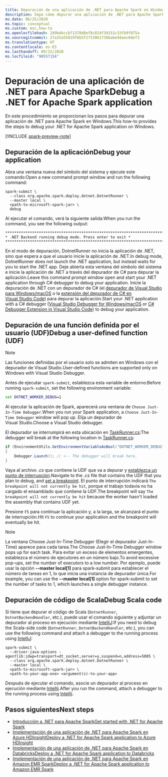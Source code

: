```yaml
---
title: Depuración de una aplicación de .NET para Apache Spark en Windows
description: Sepa cómo depurar una aplicación de .NET para Apache Spark en Windows.
ms.date: 06/25/2020
ms.topic: conceptual
ms.custom: mvc,how-to
ms.openlocfilehash: 249b4bccbf1378d8ef8c824f39151c33fb9f875a
ms.sourcegitcommit: 27a15a55019f6b5f2733961738babe94aec0def3
ms.translationtype: HT
ms.contentlocale: es-ES
ms.lasthandoff: 09/15/2020
ms.locfileid: "90557156"
---
```

# <a name="debug-a-net-for-apache-spark-application"></a><span data-ttu-id="f071a-103">Depuración de una aplicación de .NET para Apache Spark</span><span class="sxs-lookup"><span data-stu-id="f071a-103">Debug a .NET for Apache Spark application</span></span>

<span data-ttu-id="f071a-104">En este procedimiento se proporcionan los pasos para depurar una aplicación de .NET para Apache Spark en Windows.</span><span class="sxs-lookup"><span data-stu-id="f071a-104">This how-to provides the steps to debug your .NET for Apache Spark application on Windows.</span></span>

[!INCLUDE [spark-preview-note](../../../includes/spark-preview-note.md)]

## <a name="debug-your-application"></a><span data-ttu-id="f071a-105">Depuración de la aplicación</span><span class="sxs-lookup"><span data-stu-id="f071a-105">Debug your application</span></span>

<span data-ttu-id="f071a-106">Abra una ventana nueva del símbolo del sistema y ejecute este comando:</span><span class="sxs-lookup"><span data-stu-id="f071a-106">Open a new command prompt window and run the following command:</span></span>

```shell
spark-submit \
  --class org.apache.spark.deploy.dotnet.DotnetRunner \
  --master local \
  <path-to-microsoft-spark-jar> \
  debug
```

<span data-ttu-id="f071a-107">Al ejecutar el comando, verá la siguiente salida:</span><span class="sxs-lookup"><span data-stu-id="f071a-107">When you run the command, you see the following output:</span></span>

```console
***********************************************************************
* .NET Backend running debug mode. Press enter to exit *
***********************************************************************
```

<span data-ttu-id="f071a-108">En el modo de depuración, DotnetRunner no inicia la aplicación de .NET, sino que espera a que el usuario inicie la aplicación de .NET.</span><span class="sxs-lookup"><span data-stu-id="f071a-108">In debug mode, DotnetRunner does not launch the .NET application, but instead waits for you to start the .NET app.</span></span> <span data-ttu-id="f071a-109">Deje abierta esta ventana del símbolo del sistema e inicie la aplicación de .NET a través del depurador de C# para depurar la aplicación.</span><span class="sxs-lookup"><span data-stu-id="f071a-109">Leave this command prompt window open and start your .NET application through C# debugger to debug your application.</span></span> <span data-ttu-id="f071a-110">Inicie la depuración de .NET con un depurador de C# (el [depurador de Visual Studio para Windows/macOS](https://visualstudio.microsoft.com/vs/) o la [extensión del depurador de C# en Visual Studio Code](https://code.visualstudio.com/Docs/editor/debugging)) para depurar la aplicación.</span><span class="sxs-lookup"><span data-stu-id="f071a-110">Start your .NET application with a C# debugger ([Visual Studio Debugger for Windows/macOS](https://visualstudio.microsoft.com/vs/) or [C# Debugger Extension in Visual Studio Code](https://code.visualstudio.com/Docs/editor/debugging)) to debug your application.</span></span>

## <a name="debug-a-user-defined-function-udf"></a><span data-ttu-id="f071a-111">Depuración de una función definida por el usuario (UDF)</span><span class="sxs-lookup"><span data-stu-id="f071a-111">Debug a user-defined function (UDF)</span></span>

> [!NOTE]
> <span data-ttu-id="f071a-112">Las funciones definidas por el usuario solo se admiten en Windows con el depurador de Visual Studio.</span><span class="sxs-lookup"><span data-stu-id="f071a-112">User-defined functions are supported only on Windows with Visual Studio Debugger.</span></span>

<span data-ttu-id="f071a-113">Antes de ejecutar `spark-submit`, establezca esta variable de entorno:</span><span class="sxs-lookup"><span data-stu-id="f071a-113">Before running `spark-submit`, set the following environment variable:</span></span>

```bat
set DOTNET_WORKER_DEBUG=1
```

<span data-ttu-id="f071a-114">Al ejecutar la aplicación de Spark, aparecerá una ventana de `Choose Just-In-Time Debugger`.</span><span class="sxs-lookup"><span data-stu-id="f071a-114">When you run your Spark application, a `Choose Just-In-Time Debugger` window will pop up.</span></span> <span data-ttu-id="f071a-115">Elija un depurador de Visual Studio.</span><span class="sxs-lookup"><span data-stu-id="f071a-115">Choose a Visual Studio debugger.</span></span>

<span data-ttu-id="f071a-116">El depurador se interrumpirá en esta ubicación en [TaskRunner.cs](https://github.com/dotnet/spark/blob/5e9c08b430b4bc56b5f42252c4b73437377afaed/src/csharp/Microsoft.Spark.Worker/TaskRunner.cs#L52):</span><span class="sxs-lookup"><span data-stu-id="f071a-116">The debugger will break at the following location in [TaskRunner.cs](https://github.com/dotnet/spark/blob/5e9c08b430b4bc56b5f42252c4b73437377afaed/src/csharp/Microsoft.Spark.Worker/TaskRunner.cs#L52):</span></span>

```csharp
if (EnvironmentUtils.GetEnvironmentVariableAsBool("DOTNET_WORKER_DEBUG"))
{
    Debugger.Launch(); // <-- The debugger will break here.
}
```

<span data-ttu-id="f071a-117">Vaya al archivo *.cs* que contiene la UDF que va a depurar y [establezca un punto de interrupción](/visualstudio/debugger/using-breakpoints?view=vs-2019).</span><span class="sxs-lookup"><span data-stu-id="f071a-117">Navigate to the *.cs* file that contains the UDF that you plan to debug, and [set a breakpoint](/visualstudio/debugger/using-breakpoints?view=vs-2019).</span></span> <span data-ttu-id="f071a-118">El punto de interrupción indicará `The breakpoint will not currently be hit`, porque el trabajo todavía no ha cargado el ensamblado que contiene la UDF.</span><span class="sxs-lookup"><span data-stu-id="f071a-118">The breakpoint will say `The breakpoint will not currently be hit` because the worker hasn't loaded the assembly that contains UDF yet.</span></span>

<span data-ttu-id="f071a-119">Presione `F5` para continuar la aplicación y, a la larga, se alcanzará el punto de interrupción.</span><span class="sxs-lookup"><span data-stu-id="f071a-119">Hit `F5` to continue your application and the breakpoint will eventually be hit.</span></span>

> [!NOTE]
> <span data-ttu-id="f071a-120">La ventana Choose Just-In-Time Debugger (Elegir el depurador Just-In-Time) aparece para cada tarea.</span><span class="sxs-lookup"><span data-stu-id="f071a-120">The Choose Just-In-Time Debugger window pops up for each task.</span></span> <span data-ttu-id="f071a-121">Para evitar un exceso de elementos emergentes, establezca el número de ejecutores en un número bajo.</span><span class="sxs-lookup"><span data-stu-id="f071a-121">To avoid excessive pop-ups, set the number of executors to a low number.</span></span> <span data-ttu-id="f071a-122">Por ejemplo, puede usar la opción **--master local[1]** para spark-submit para establecer el número de tareas en 1, lo que inicia una instancia de depurador única.</span><span class="sxs-lookup"><span data-stu-id="f071a-122">For example, you can use the **--master local[1]** option for spark-submit to set the number of tasks to 1, which launches a single debugger instance.</span></span>

## <a name="debug-scala-code"></a><span data-ttu-id="f071a-123">Depuración de código de Scala</span><span class="sxs-lookup"><span data-stu-id="f071a-123">Debug Scala code</span></span>

<span data-ttu-id="f071a-124">Si tiene que depurar el código de Scala (`DotnetRunner`, `DotnetBackendHandler`, etc.), puede usar el comando siguiente y adjuntar un depurador al proceso en ejecución mediante [IntelliJ](https://www.jetbrains.com/help/idea/attaching-to-local-process.html):</span><span class="sxs-lookup"><span data-stu-id="f071a-124">If you need to debug the Scala-side code (`DotnetRunner`, `DotnetBackendHandler`, etc.), you can use the following command and attach a debugger to the running process using [IntelliJ](https://www.jetbrains.com/help/idea/attaching-to-local-process.html):</span></span>

```shell
spark-submit \
  --driver-java-options -agentlib:jdwp=transport=dt_socket,server=y,suspend=n,address=5005 \
  --class org.apache.spark.deploy.dotnet.DotnetRunner \
  --master local \
  <path-to-microsoft-spark-jar> \
  <path-to-your-app-exe> <argument(s)-to-your-app>
```

<span data-ttu-id="f071a-125">Después de ejecutar el comando, asocie un depurador al proceso en ejecución mediante [Intellij](https://www.jetbrains.com/help/idea/attaching-to-local-process.html).</span><span class="sxs-lookup"><span data-stu-id="f071a-125">After you run the command, attach a debugger to the running process using [Intellij](https://www.jetbrains.com/help/idea/attaching-to-local-process.html).</span></span>

## <a name="next-steps"></a><span data-ttu-id="f071a-126">Pasos siguientes</span><span class="sxs-lookup"><span data-stu-id="f071a-126">Next steps</span></span>

* [<span data-ttu-id="f071a-127">Introducción a .NET para Apache Spark</span><span class="sxs-lookup"><span data-stu-id="f071a-127">Get started with .NET for Apache Spark</span></span>](../tutorials/get-started.md)
* [<span data-ttu-id="f071a-128">Implementación de una aplicación de .NET para Apache Spark en Azure HDInsight</span><span class="sxs-lookup"><span data-stu-id="f071a-128">Deploy a .NET for Apache Spark application to Azure HDInsight</span></span>](../tutorials/hdinsight-deployment.md)
* [<span data-ttu-id="f071a-129">Implementación de una aplicación de .NET para Apache Spark en Databricks</span><span class="sxs-lookup"><span data-stu-id="f071a-129">Deploy a .NET for Apache Spark application to Databricks</span></span>](../tutorials/databricks-deployment.md)
* [<span data-ttu-id="f071a-130">Implementación de una aplicación de .NET para Apache Spark en Amazon EMR Spark</span><span class="sxs-lookup"><span data-stu-id="f071a-130">Deploy a .NET for Apache Spark application to Amazon EMR Spark</span></span>](../tutorials/amazon-emr-spark-deployment.md)
